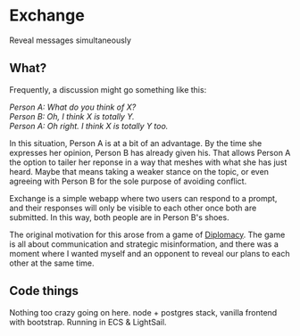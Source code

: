 # Exchange

Reveal messages simultaneously

## What?

Frequently, a discussion might go something like this:

_Person A: What do you think of X?_  
_Person B: Oh, I think X is totally Y._  
_Person A: Oh right. I think X is totally Y too._

In this situation, Person A is at a bit of an advantage. By the time she expresses her opinion, Person B has already given his. That allows Person A the option to tailer her reponse in a way that meshes with what she has just heard. Maybe that means taking a weaker stance on the topic, or even agreeing with Person B for the sole purpose of avoiding conflict.

Exchange is a simple webapp where two users can respond to a prompt, and their responses will only be visible to each other once both are submitted. In this way, both people are in Person B's shoes.

The original motivation for this arose from a game of [Diplomacy](https://en.wikipedia.org/wiki/Diplomacy_(game)). The game is all about communication and strategic misinformation, and there was a moment where I wanted myself and an opponent to reveal our plans to each other at the same time.

## Code things

Nothing too crazy going on here. node + postgres stack, vanilla frontend with bootstrap. Running in ECS & LightSail.
